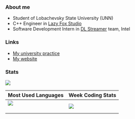 ### About me

* Student of Lobachevsky State University (UNN)
* C++ Engineer in [Lazy Fox Studio](https://github.com/lazyfox-studio)
* Software Development Intern in [DL Streamer](https://github.com/openvinotoolkit/dlstreamer_gst) team, Intel

### Links

* [My university practice](https://github.com/vla5924-practice)
* [My website](https://mvla.ru)


### Stats

[![](https://github-readme-stats.vercel.app/api?username=vla5924&show_icons=true&count_private=true&hide_title=true&include_all_commits=true)](https://github.com/anuraghazra/github-readme-stats)

Most Used Languages | Week Coding Stats
--- | ---
[![](https://github-readme-stats.vercel.app/api/top-langs/?username=vla5924&layout=compact&hide_title=true&hide_border=true)](https://github.com/anuraghazra/github-readme-stats) <br><br> | [![](https://github-readme-stats.vercel.app/api/wakatime?username=vla5924&layout=compact&hide_title=true&hide_border=true)](https://github.com/anuraghazra/github-readme-stats)<br>
